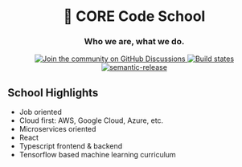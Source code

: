 <h1 align="center" style="border-bottom: none;">🚀 CORE Code School</h1>
<h3 align="center">Who we are, what we do.</h3>
<p align="center">
  <a href="https://github.com/core-school/brand/discussions">
    <img alt="Join the community on GitHub Discussions" src="https://img.shields.io/badge/Join%20the%20community-on%20GitHub%20Discussions-blue">
  </a>
  <a href="https://github.com/core-school/brand/actions?query=workflow%3ATest+branch%3Amain">
    <img alt="Build states" src="https://github.com/core-school/brand/workflows/Test/badge.svg">
  </a>
  <a href="#badge">
    <img alt="semantic-release" src="https://img.shields.io/badge/%20%20%F0%9F%93%A6%F0%9F%9A%80-semantic--release-e10079.svg">
  </a>
</p>

## School Highlights

- Job oriented
- Cloud first: AWS, Google Cloud, Azure, etc.
- Microservices oriented
- React
- Typescript frontend & backend
- Tensorflow based machine learning curriculum

